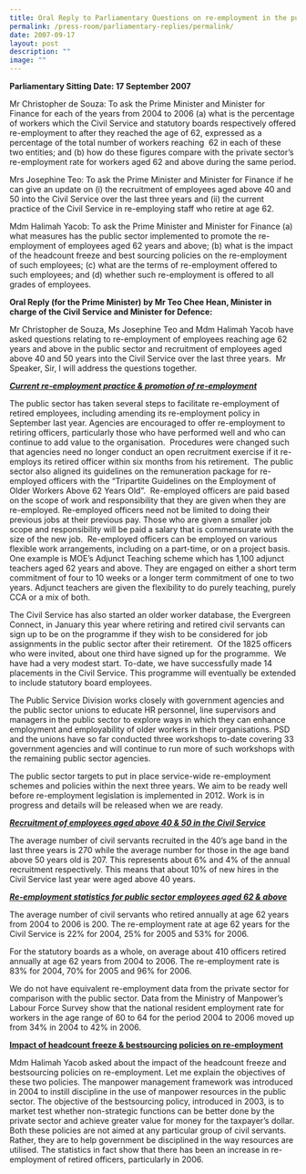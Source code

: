```yaml
---
title: Oral Reply to Parliamentary Questions on re‑employment in the public sector
permalink: /press-room/parliamentary-replies/permalink/
date: 2007-09-17
layout: post
description: ""
image: ""
---
```

**Parliamentary Sitting Date: 17 September 2007**

Mr Christopher de Souza: To ask the Prime Minister and Minister for Finance for each of the years from 2004 to 2006 (a) what is the percentage of workers which the Civil Service and statutory boards respectively offered re-employment to after they reached the age of 62, expressed as a percentage of the total number of workers reaching  62 in each of these two entities; and (b) how do these figures compare with the private sector’s re-employment rate for workers aged 62 and above during the same period.

Mrs Josephine Teo: To ask the Prime Minister and Minister for Finance if he can give an update on (i) the recruitment of employees aged above 40 and 50 into the Civil Service over the last three years and (ii) the current practice of the Civil Service in re-employing staff who retire at age 62.

Mdm Halimah Yacob: To ask the Prime Minister and Minister for Finance (a) what measures has the public sector implemented to promote the re-employment of employees aged 62 years and above; (b) what is the impact of the headcount freeze and best sourcing policies on the re-employment of such employees; (c) what are the terms of re-employment offered to such employees; and (d) whether such re-employment is offered to all grades of employees.

**Oral Reply (for the Prime Minister) by Mr Teo Chee Hean, Minister in charge of the Civil Service and Minister for Defence:**

Mr Christopher de Souza, Ms Josephine Teo and Mdm Halimah Yacob have asked questions relating to re-employment of employees reaching age 62 years and above in the public sector and recruitment of employees aged above 40 and 50 years into the Civil Service over the last three years.  Mr Speaker, Sir, I will address the questions together.

<u>**_Current re-employment practice & promotion of re-employment_**</u>

The public sector has taken several steps to facilitate re-employment of retired employees, including amending its re-employment policy in September last year. Agencies are encouraged to offer re-employment to retiring officers, particularly those who have performed well and who can continue to add value to the organisation.  Procedures were changed such that agencies need no longer conduct an open recruitment exercise if it re-employs its retired officer within six months from his retirement.  The public sector also aligned its guidelines on the remuneration package for re-employed officers with the “Tripartite Guidelines on the Employment of Older Workers Above 62 Years Old”.  Re-employed officers are paid based on the scope of work and responsibility that they are given when they are re-employed. Re-employed officers need not be limited to doing their previous jobs at their previous pay. Those who are given a smaller job scope and responsibility will be paid a salary that is commensurate with the size of the new job.  Re-employed officers can be employed on various flexible work arrangements, including on a part-time, or on a project basis.  One example is MOE’s Adjunct Teaching scheme which has 1,100 adjunct teachers aged 62 years and above. They are engaged on either a short term commitment of four to 10 weeks or a longer term commitment of one to two years. Adjunct teachers are given the flexibility to do purely teaching, purely CCA or a mix of both.

The Civil Service has also started an older worker database, the Evergreen Connect, in January this year where retiring and retired civil servants can sign up to be on the programme if they wish to be considered for job assignments in the public sector after their retirement.  Of the 1825 officers who were invited, about one third have signed up for the programme.  We have had a very modest start. To-date, we have successfully made 14 placements in the Civil Service. This programme will eventually be extended to include statutory board employees.

The Public Service Division works closely with government agencies and the public sector unions to educate HR personnel, line supervisors and managers in the public sector to explore ways in which they can enhance employment and employability of older workers in their organisations. PSD and the unions have so far conducted three workshops to-date covering 33 government agencies and will continue to run more of such workshops with the remaining public sector agencies.

The public sector targets to put in place service-wide re-employment schemes and policies within the next three years. We aim to be ready well before re-employment legislation is implemented in 2012. Work is in progress and details will be released when we are ready.

<u>**_Recruitment of employees aged above 40 & 50 in the Civil Service_**</u>

The average number of civil servants recruited in the 40’s age band in the last three years is 270 while the average number for those in the age band above 50 years old is 207. This represents about 6% and 4% of the annual recruitment respectively. This means that about 10% of new hires in the Civil Service last year were aged above 40 years.   

<u>**_Re-employment statistics for public sector employees aged 62 & above_**</u>

The average number of civil servants who retired annually at age 62 years from 2004 to 2006 is 200. The re-employment rate at age 62 years for the Civil Service is 22% for 2004, 25% for 2005 and 53% for 2006.  

For the statutory boards as a whole, on average about 410 officers retired annually at age 62 years from 2004 to 2006. The re-employment rate is 83% for 2004, 70% for 2005 and 96% for 2006. 

We do not have equivalent re-employment data from the private sector for comparison with the public sector. Data from the Ministry of Manpower’s Labour Force Survey show that the national resident employment rate for workers in the age range of 60 to 64 for the period 2004 to 2006 moved up from 34% in 2004 to 42% in 2006.

<u>**Impact of headcount freeze & bestsourcing policies on re-employment**</u>

Mdm Halimah Yacob asked about the impact of the headcount freeze and bestsourcing policies on re-employment. Let me explain the objectives of these two policies. The manpower management framework was introduced in 2004 to instill discipline in the use of manpower resources in the public sector. The objective of the bestsourcing policy, introduced in 2003, is to market test whether non-strategic functions can be better done by the private sector and achieve greater value for money for the taxpayer’s dollar.  Both these policies are not aimed at any particular group of civil servants.  Rather, they are to help government be disciplined in the way resources are utilised. The statistics in fact show that there has been an increase in re-employment of retired officers, particularly in 2006.
